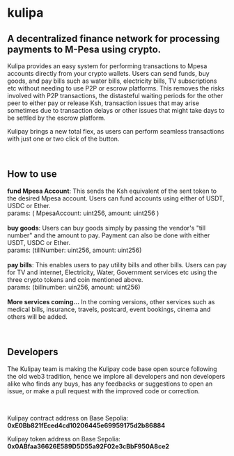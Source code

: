 # kulipa
## A decentralized finance network for processing payments to M-Pesa using crypto. <br>

Kulipa provides an easy system for performing transactions to Mpesa accounts directly from your crypto wallets.
Users can send funds, buy goods, and pay bills such as water bills, electricity bills, TV subscriptions etc without
needing to use P2P or escrow platforms. This removes the risks involved with P2P transactions, the distasteful waiting 
periods for the other peer to either pay or release Ksh, transaction issues that may arise sometimes due to transaction
delays or other issues that might take days to be settled by the escrow platform.

Kulipay brings a new total flex, as users can perform seamless transactions with just one or two click of the button. <br>

<br>

## How to use

**fund Mpesa Account**: This sends the Ksh equivalent of the sent token to the desired Mpesa account. Users can fund accounts using either of USDT, USDC or Ether. <br>
params: ( MpesaAccount: uint256, amount: uint256 ) <br>
<br>
**buy goods**: Users can buy goods simply by passing the vendor's "till number" and the amount to pay. Payment can also be done with either USDT, USDC or Ether.<br>
params: (tillNumber: uint256, amount: uint256) <br>
<br>
**pay bills**: This enables users to pay utility bills and other bills. Users can pay for TV and internet, Electricity, Water, Government services etc using the three crypto 
tokens and coin mentioned above.<br>
params: (billnumber: uin256, amount: uint256) <br>
<br>
**More services coming...**
In the coming versions, other services such as medical bills, insurance, travels, postcard, event bookings, cinema and others will be added. <br>

<br>

## Developers
The Kulipay team is making the Kulipay code base open source following the old web3 tradition, hence we implore all developers and non developers alike who finds any buys, has any feedbacks or suggestions to open an issue, or make a pull request with the improved code or correction. 

<br>

Kulipay contract address on Base Sepolia: **0xE0Bb821fEced4cd10206445e69959175d2b86884**
<br>

Kulipay token address on Base Sepolia: **0x0ABfaa36626E589D5D55a92F02e3cBbF950A8ce2**
